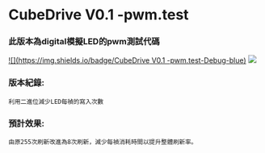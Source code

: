 # CubeDrive V0.1 -pwm.test
### **此版本為digital模擬LED的pwm測試代碼**
[![](https://img.shields.io/badge/CubeDrive V0.1 -pwm.test-Debug-blue)](https://github.com/samjocker/Magic_wondXLED_tube/blob/main/RGBLED-Cube%208%C2%B3/CubeDrive0.1.pt.ino)
[![](https://img.shields.io/badge/CubeDrive0.1.pt.ino-Debug-red)](https://github.com/samjocker/Magic_wondXLED_tube/blob/main/RGBLED-Cube%208%C2%B3/CubeDrive0.1.pt.ino)

### 版本紀錄:
    利用二進位減少LED每禎的寫入次數
### 預計效果:
    由原255次刷新改進為8次刷新，減少每禎消耗時間以提升整體刷新率。
